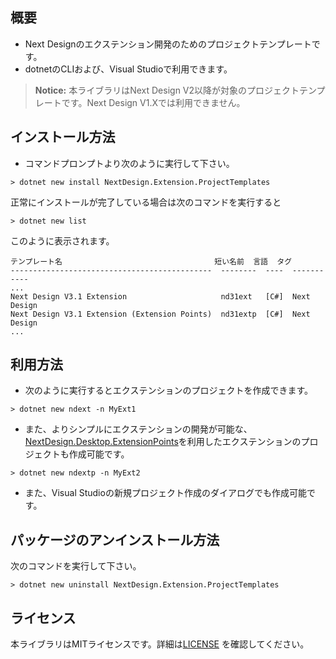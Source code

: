 ## 概要
* Next Designのエクステンション開発のためのプロジェクトテンプレートです。
* dotnetのCLIおよび、Visual Studioで利用できます。

> **Notice:**
> 本ライブラリはNext Design V2以降が対象のプロジェクトテンプレートです。Next Design V1.Xでは利用できません。

## インストール方法
* コマンドプロンプトより次のように実行して下さい。

```
> dotnet new install NextDesign.Extension.ProjectTemplates
```

正常にインストールが完了している場合は次のコマンドを実行すると

```
> dotnet new list
```

このように表示されます。

```
テンプレート名                                  短い名前  言語  タグ
---------------------------------------------  --------  ----  -----------
...
Next Design V3.1 Extension                     nd31ext   [C#]  Next Design
Next Design V3.1 Extension (Extension Points)  nd31extp  [C#]  Next Design
...

```

## 利用方法
* 次のように実行するとエクステンションのプロジェクトを作成できます。

```
> dotnet new ndext -n MyExt1
```

* また、よりシンプルにエクステンションの開発が可能な、[NextDesign.Desktop.ExtensionPoints](https://www.nuget.org/packages/NextDesign.Desktop.ExtensionPoints/)を利用したエクステンションのプロジェクトも作成可能です。

```
> dotnet new ndextp -n MyExt2
```

* また、Visual Studioの新規プロジェクト作成のダイアログでも作成可能です。


## パッケージのアンインストール方法
次のコマンドを実行して下さい。

```
> dotnet new uninstall NextDesign.Extension.ProjectTemplates
```

## ライセンス
本ライブラリはMITライセンスです。詳細は[LICENSE](https://github.com/denso-create/NextDesign-Extension-ProjectTemplates/blob/main/LICENSE) を確認してください。

